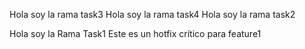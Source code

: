Hola soy la rama task3
Hola soy la rama task4
Hola soy la rama task2
 
Hola soy la Rama Task1
Este es un hotfix crítico para feature1
 